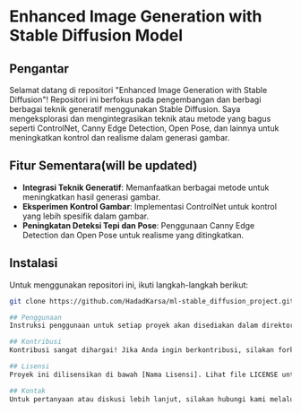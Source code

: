 # Enhanced Image Generation with Stable Diffusion Model

## Pengantar
Selamat datang di repositori "Enhanced Image Generation with Stable Diffusion"! Repositori ini berfokus pada pengembangan dan berbagi berbagai teknik generatif menggunakan Stable Diffusion. Saya mengeksplorasi dan mengintegrasikan teknik atau metode yang bagus seperti ControlNet, Canny Edge Detection, Open Pose, dan lainnya untuk meningkatkan kontrol dan realisme dalam generasi gambar.

## Fitur Sementara(will be updated)
- **Integrasi Teknik Generatif**: Memanfaatkan berbagai metode untuk meningkatkan hasil generasi gambar.
- **Eksperimen Kontrol Gambar**: Implementasi ControlNet untuk kontrol yang lebih spesifik dalam gambar.
- **Peningkatan Deteksi Tepi dan Pose**: Penggunaan Canny Edge Detection dan Open Pose untuk realisme yang ditingkatkan.

## Instalasi
Untuk menggunakan repositori ini, ikuti langkah-langkah berikut:
```bash
git clone https://github.com/HadadKarsa/ml-stable_diffusion_project.git

## Penggunaan
Instruksi penggunaan untuk setiap proyek akan disediakan dalam direktori masing-masing. Silakan merujuk pada dokumentasi yang ada di setiap folder proyek untuk informasi lebih lanjut.

## Kontribusi
Kontribusi sangat dihargai! Jika Anda ingin berkontribusi, silakan fork repositori, buat perubahan Anda, dan kirimkan Pull Request dengan deskripsi perubahan.

## Lisensi
Proyek ini dilisensikan di bawah [Nama Lisensi]. Lihat file LICENSE untuk informasi lebih lanjut.

## Kontak
Untuk pertanyaan atau diskusi lebih lanjut, silakan hubungi kami melalui [Alamat Email].

